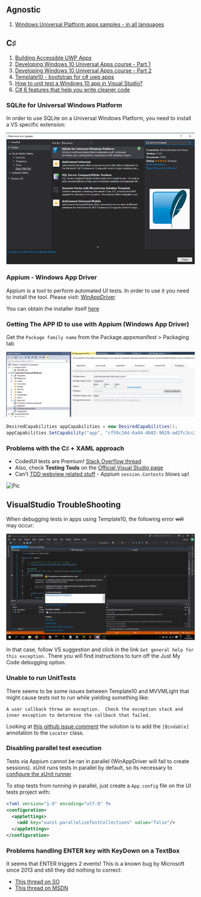 
## Agnostic
1. [Windows Universal Platform apps samples - in all languages](https://github.com/Microsoft/Windows-universal-samples)

## C&sharp;
1. [Building Accessible UWP Apps](https://www.youtube.com/watch?v=_tvBQsxpEG4)
2. [Developing Windows 10 Universal Apps course - Part 1](https://www.edx.org/course/developing-windows-10-universal-apps-microsoft-dev209-1x-0)
3. [Developing Windows 10 Universal Apps course - Part 2](https://www.edx.org/course/developing-windows-10-universal-apps-microsoft-dev209-2x-0)
4. [Template10 - bootstrap for c# uwp apps](https://github.com/Windows-XAML/Template10)
4. [How to unit test a Windows 10 app in Visual Studio?](https://xunit.github.io/docs/getting-started-uwp.html)
5. [C# 6 features that help you write cleaner code](http://programmingwithmosh.com/csharp/csharp-6-features-that-help-you-write-cleaner-code/)

### SQLite for Universal Windows Platform

In order to use SQLite on a Universal Windows Platform, you need to install a VS specific extension:

![Pic](/VS-SQLite_for_UWP.png)

### Appium - Windows App Driver

Appium is a tool to perform automated UI tests. In order to use it you need to install the tool. Please visit: [WinAppDriver](https://github.com/Microsoft/WinAppDriver)

You can obtain the installer itself [here](http://download.microsoft.com/download/6/8/7/687DEE85-E907-4A95-8035-8BC969B9EA95/WindowsApplicationDriver.msi)

### Getting The APP ID to use with Appium (Windows App Driver)

Get the `Package family name` from the Package.appxmanifest > Packaging tab

![Pic](/GettingTheAppID.png)

```c#
DesiredCapabilities appCapabilities = new DesiredCapabilities();
appCapabilities.SetCapability("app", "cf59c34d-6a44-4b82-9029-ad2fc3cc2611_xnnwpqakf2yqj!App");
```


### Problems with the C&sharp; + XAML approach

* CodedUI tests are Premium! [Stack Overflow thread](http://stackoverflow.com/questions/7106251/microsoft-visualstudio-testtools-uitest-dll)
* Also, check **Testing Tools** on the [Official Visual Studio page](https://www.visualstudio.com/en-us/products/compare-visual-studio-2015-products-vs.aspx)
* Can't [TDD webview related stuff](https://github.com/appium/appium/blob/master/docs/en/advanced-concepts/hybrid.md) - Appium `session.Contexts` blows up!

![Pic](https://s-media-cache-ak0.pinimg.com/736x/c4/b8/83/c4b8834dc60dd504f287b7a1232bc34e.jpg)

## VisualStudio TroubleShooting

When debugging tests in apps using Template10, the following error <s>will</s> may occur:

![Pic](/AnotherDayWithVisualStudio.png)

In that case, follow VS suggestion and click in the link `Get general help for this exception.`
There you will find instructions to turn off the Just My Code debugging option.

### Unable to run UnitTests

There seems to be some issues between Template10 and MVVMLight that might cause tests not to run while yielding something like:

```
A user callback threw an exception.  Check the exception stack and inner exception to determine the callback that failed.
```

Looking at [this github issue comment](https://github.com/Windows-XAML/Template10/issues/464#issuecomment-210038007) the solution is to add the `[Bindable]` annotation to the `Locator` class.

### Disabling parallel test execution

Tests via Appium cannot be ran in parallel (WinAppDriver will fail to create sessions).
xUnit runs tests in parallel by default, so its necessary to [configure the xUnit runner](http://xunit.github.io/docs/configuring-with-xml)

To stop tests from running in parallel, just create a `App.config` file on the UI tests project with:

```xml
<?xml version="1.0" encoding="utf-8" ?>
<configuration>
  <appSettings>
    <add key="xunit.parallelizeTestCollections" value="false"/>
  </appSettings>
</configuration>
```

### Problems handling ENTER key with KeyDown on a TextBox

It seems that ENTER triggers 2 events! This is a known bug by Microsoft since 2013 and still they did nothing to correct: 
- [This thread on SO](http://stackoverflow.com/questions/11372969/c-sharp-textbox-keydown-triggered-twice-in-metro-applications)
- [This thread on MSDN](https://social.msdn.microsoft.com/Forums/en-US/734d6c7a-8da2-48c6-9b3d-fa868b4dfb1d/c-textbox-keydown-triggered-twice-in-metro-applications?forum=winappswithcsharp)

